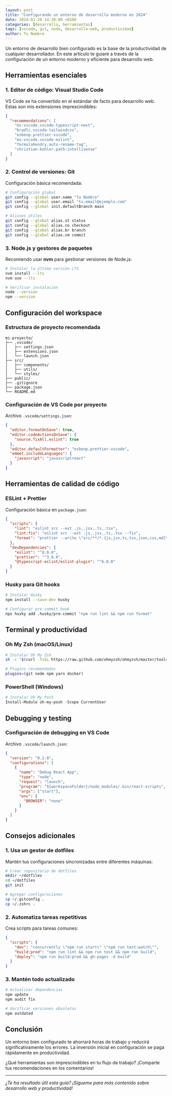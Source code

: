 ```yaml
---
layout: post
title: "Configurando un entorno de desarrollo moderno en 2024"
date: 2024-01-20 14:30:00 +0100
categories: [desarrollo, herramientas]
tags: [vscode, git, node, desarrollo-web, productividad]
author: Tu Nombre
---
```


Un entorno de desarrollo bien configurado es la base de la productividad de cualquier desarrollador. En este artículo te guiaré a través de la configuración de un entorno moderno y eficiente para desarrollo web.

## Herramientas esenciales

### 1. Editor de código: Visual Studio Code

VS Code se ha convertido en el estándar de facto para desarrollo web. Estas son mis extensiones imprescindibles:

```json
{
  "recommendations": [
    "ms-vscode.vscode-typescript-next",
    "bradlc.vscode-tailwindcss",
    "esbenp.prettier-vscode",
    "ms-vscode.vscode-eslint",
    "formulahendry.auto-rename-tag",
    "christian-kohler.path-intellisense"
  ]
}
```

### 2. Control de versiones: Git

Configuración básica recomendada:

```bash
# Configuración global
git config --global user.name "Tu Nombre"
git config --global user.email "tu.email@ejemplo.com"
git config --global init.defaultBranch main

# Aliases útiles
git config --global alias.st status
git config --global alias.co checkout
git config --global alias.br branch
git config --global alias.cm commit
```

### 3. Node.js y gestores de paquetes

Recomiendo usar **nvm** para gestionar versiones de Node.js:

```bash
# Instalar la última versión LTS
nvm install --lts
nvm use --lts

# Verificar instalación
node --version
npm --version
```

## Configuración del workspace

### Estructura de proyecto recomendada

```
mi-proyecto/
├── .vscode/
│   ├── settings.json
│   ├── extensions.json
│   └── launch.json
├── src/
│   ├── components/
│   ├── utils/
│   └── styles/
├── public/
├── .gitignore
├── package.json
└── README.md
```

### Configuración de VS Code por proyecto

Archivo `.vscode/settings.json`:

```json
{
  "editor.formatOnSave": true,
  "editor.codeActionsOnSave": {
    "source.fixAll.eslint": true
  },
  "editor.defaultFormatter": "esbenp.prettier-vscode",
  "emmet.includeLanguages": {
    "javascript": "javascriptreact"
  }
}
```

## Herramientas de calidad de código

### ESLint + Prettier

Configuración básica en `package.json`:

```json
{
  "scripts": {
    "lint": "eslint src --ext .js,.jsx,.ts,.tsx",
    "lint:fix": "eslint src --ext .js,.jsx,.ts,.tsx --fix",
    "format": "prettier --write \"src/**/*.{js,jsx,ts,tsx,json,css,md}\""
  },
  "devDependencies": {
    "eslint": "^8.0.0",
    "prettier": "^3.0.0",
    "@typescript-eslint/eslint-plugin": "^6.0.0"
  }
}
```

### Husky para Git hooks

```bash
# Instalar Husky
npm install --save-dev husky

# Configurar pre-commit hook
npx husky add .husky/pre-commit "npm run lint && npm run format"
```

## Terminal y productividad

### Oh My Zsh (macOS/Linux)

```bash
# Instalar Oh My Zsh
sh -c "$(curl -fsSL https://raw.github.com/ohmyzsh/ohmyzsh/master/tools/install.sh)"

# Plugins recomendados
plugins=(git node npm yarn docker)
```

### PowerShell (Windows)

```powershell
# Instalar Oh My Posh
Install-Module oh-my-posh -Scope CurrentUser
```

## Debugging y testing

### Configuración de debugging en VS Code

Archivo `.vscode/launch.json`:

```json
{
  "version": "0.2.0",
  "configurations": [
    {
      "name": "Debug React App",
      "type": "node",
      "request": "launch",
      "program": "${workspaceFolder}/node_modules/.bin/react-scripts",
      "args": ["start"],
      "env": {
        "BROWSER": "none"
      }
    }
  ]
}
```

## Consejos adicionales

### 1. Usa un gestor de dotfiles

Mantén tus configuraciones sincronizadas entre diferentes máquinas:

```bash
# Crear repositorio de dotfiles
mkdir ~/dotfiles
cd ~/dotfiles
git init

# Agregar configuraciones
cp ~/.gitconfig .
cp ~/.zshrc .
```

### 2. Automatiza tareas repetitivas

Crea scripts para tareas comunes:

```json
{
  "scripts": {
    "dev": "concurrently \"npm run start\" \"npm run test:watch\"",
    "build:prod": "npm run lint && npm run test && npm run build",
    "deploy": "npm run build:prod && gh-pages -d build"
  }
}
```

### 3. Mantén todo actualizado

```bash
# Actualizar dependencias
npm update
npm audit fix

# Verificar versiones obsoletas
npm outdated
```

## Conclusión

Un entorno bien configurado te ahorrará horas de trabajo y reducirá significativamente los errores. La inversión inicial en configuración se paga rápidamente en productividad.

¿Qué herramientas son imprescindibles en tu flujo de trabajo? ¡Comparte tus recomendaciones en los comentarios!

---

*¿Te ha resultado útil esta guía? ¡Sígueme para más contenido sobre desarrollo web y productividad!*
